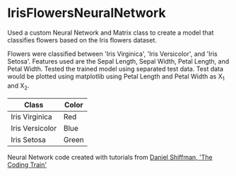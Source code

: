 ﻿# IrisFlowersNeuralNetwork
Used a custom Neural Network and Matrix class to create a model that classifies flowers based on the Iris flowers dataset. 

Flowers were classified between 'Iris Virginica', 'Iris Versicolor', and 'Iris Setosa'. Features used are the Sepal Length, Sepal Width, Petal Length, and Petal Width.
Tested the trained model using separated test data. Test data would be plotted using matplotlib using Petal Length and Petal Width as X<sub>1</sub> and X<sub>2</sub>. 

| Class | Color |
| ------------- | ------------- |
| Iris Virginica  | Red  |
| Iris Versicolor  | Blue  |
| Iris Setosa  | Green  |

Neural Network code created with tutorials from [Daniel Shiffman, 'The Coding Train'](https://www.youtube.com/watch?v=XJ7HLz9VYz0)
